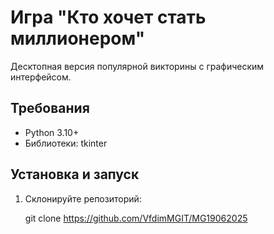 # Игра "Кто хочет стать миллионером"

Десктопная версия популярной викторины с графическим интерфейсом.

## Требования
- Python 3.10+
- Библиотеки: tkinter

## Установка и запуск
1. Склонируйте репозиторий:
   
   git clone https://github.com/VfdimMGIT/MG19062025
